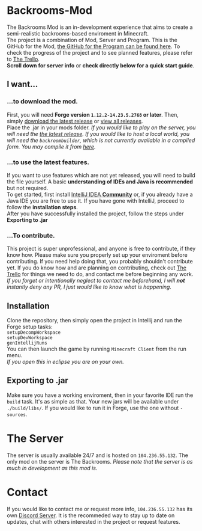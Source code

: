 # Backrooms-Mod
The Backrooms Mod is an in-development experience that aims to create a semi-realistic backrooms-based enviroment in Minecraft.\
The project is a combination of Mod, Server and Program. This is the GitHub for the Mod, [the GitHub for the Program can be found here](https://github.com/kurmachu/BackroomBuilder). To check the progress of the project and to see planned features, please refer to [The Trello](https://trello.com/b/fGqeE8lz/backrooms-mod-i-guess).\
**Scroll down for server info** or **check directly below for a quick start guide**.
## I want...
### ...to download the mod.
First, you will need **Forge version `1.12.2-14.23.5.2768` or later**. Then, simply [download the latest release](https://github.com/kurmachu/Backrooms-Mod/releases/latest) or [view all releases](https://github.com/kurmachu/Backrooms-Mod/releases).\
Place the .jar in your mods folder. *If you would like to play on the server, you will need the [the latest release](https://github.com/kurmachu/Backrooms-Mod/releases/latest). If you would like to host a local world, you will need the `backroombuilder`, which is not currently available in a compiled form. You may compile it from [here](https://github.com/kurmachu/BackroomBuilder).*
### ...to use the latest features.
If you want to use features which are not yet released, you will need to build the file yourself. A basic **understanding of IDEs and Java is recommended** but not required.\
To get started, first install [IntelliJ IDEA **Community**](https://www.jetbrains.com/idea/download/) or, if you already have a Java IDE you are free to use it. If you have gone with IntelliJ, proceed to follow the **installation steps**.\
After you have successfully installed the project, follow the steps under **Exporting to .jar**
### ...To contribute.
This project is super unprofessional, and anyone is free to contribute, if they know how. Please make sure you properly set up your enviroment before contributing. If you need help doing that, you probably shouldn't contribute yet. If you do know how and are planning on contributing, check out [The Trello](https://trello.com/b/fGqeE8lz/backrooms-mod-i-guess) for things we need to do, and contact me before beginning any work. *If you forget or intentionally neglect to contact me beforehand, I will **not** instantly deny any PR, I just would like to know what is happening.*
## Installation
Clone the repository, then simply open the project in Intellij and run the Forge setup tasks:\
`setupDecompWorkspace`\
`setupDevWorkspace`\
`genIntellijRuns`\
You can then launch the game by running `Minecraft Client` from the run menu.\
*If you open this in eclipse you are on your own.*
## Exporting to .jar
Make sure you have a working enviroment, then in your favorite IDE run the `build` task. It's as simple as that. Your new jars will be available under `./build/libs/`. If you would like to run it in Forge, use the one without `-sources`.
# The Server
The server is usually available 24/7 and is hosted on `104.236.55.132`. The only mod on the server is The Backrooms. *Please note that the server is as much in development as this mod is.*
# Contact
If you would like to contact me or request more info, `104.236.55.132` has its own [Discord Server](https://discord.gg/wJBAn8B). It is the recommeded way to stay up to date on updates, chat with others interested in the project or request features.
